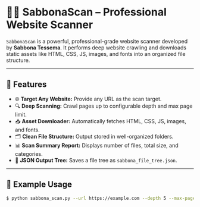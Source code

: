 # 🕵️‍♂️ SabbonaScan – Professional Website Scanner

`SabbonaScan` is a powerful, professional-grade website scanner developed by **Sabbona Tessema**. It performs deep website crawling and downloads static assets like HTML, CSS, JS, images, and fonts into an organized file structure.

---

## 🚀 Features

- 🌐 **Target Any Website:** Provide any URL as the scan target.
- 🔍 **Deep Scanning:** Crawl pages up to configurable depth and max page limit.
- 📥 **Asset Downloader:** Automatically fetches HTML, CSS, JS, images, and fonts.
- 🗂️ **Clean File Structure:** Output stored in well-organized folders.
- 📊 **Scan Summary Report:** Displays number of files, total size, and categories.
- 📁 **JSON Output Tree:** Saves a file tree as `sabbona_file_tree.json`.

---

## 🧪 Example Usage

```bash
$ python sabbona_scan.py --url https://example.com --depth 5 --max-pages 500
